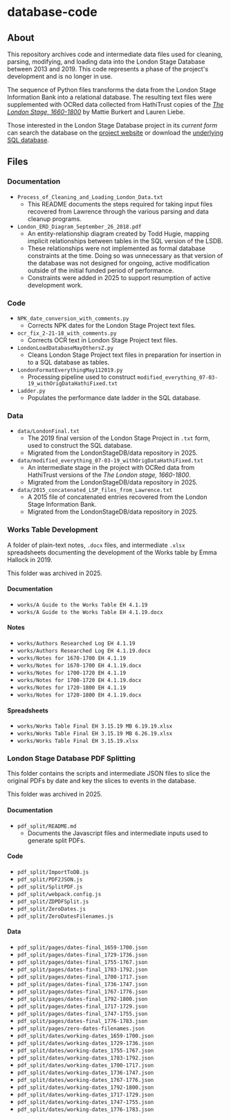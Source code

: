 # database-code

## About

This repository archives code and intermediate data files used for cleaning, parsing, modifying, and loading data into the London Stage Database between 2013 and 2019. 
This code represents a phase of the project's development and is no longer in use.

The sequence of Python files transforms the data from the London Stage Information Bank into a relational database. The resulting text files were supplemented with OCRed data collected from HathiTrust copies of the [*The London Stage, 1660-1800*](https://catalog.hathitrust.org/Record/000200105) by Mattie Burkert and Lauren Liebe.

Those interested in the London Stage Database project in its *current form* can search the database on the [project website](https://londonstagedatabase.uoregon.edu/) or download the [underlying SQL database](https://github.com/LondonStageDB/data/releases). 

## Files

### Documentation
* `Process_of_Cleaning_and_Loading_London_Data.txt` 
    - This README documents the steps required for taking input files recovered from Lawrence
      through the various parsing and data cleanup programs.  
* `London_ERD_Diagram_September_26_2018.pdf` 
    - An entity-relationship diagram created by Todd Hugie, mapping implicit relationships
      between tables in the SQL version of the LSDB.
    - These relationships were not implemented as formal database constraints at the time.
      Doing so was unnecessary as that version of the database was not designed for ongoing,
      active modification outside of the initial funded period of performance. 
    - Constraints were added in 2025 to support resumption of active development work.

### Code

* `NPK_date_conversion_with_comments.py`
    - Corrects NPK dates for the London Stage Project text files.
* `ocr_fix_2-21-18_with_comments.py`
    - Corrects OCR text in London Stage Project text files.
* `LondonLoadDatabaseMayOthersZ.py`
    - Cleans London Stage Project text files in preparation for insertion in to a SQL database as tables.
* `LondonFormatEverythingMay112019.py`
    - Processing pipeline used to construct `modified_everything_07-03-19_withOrigDataHathiFixed.txt`
* `Ladder.py` 
    - Populates the performance date ladder in the SQL database.

### Data
* `data/LondonFinal.txt`
    - The 2019 final version of the London Stage Project in `.txt` form, used to construct the SQL database.
    - Migrated from the LondonStageDB/data repository in 2025.
* `data/modified_everything_07-03-19_withOrigDataHathiFixed.txt`
    - An intermediate stage in the project with OCRed data from HathiTrust versions of the *The London stage, 1660-1800*.
    - Migrated from the LondonStageDB/data repository in 2025.
*  `data/2015_concatenated_LSP_files_from_Lawrence.txt`
    - A 2015 file of concatenated entries recovered from the London Stage Information Bank.
    - Migrated from the LondonStageDB/data repository in 2025.

### Works Table Development
A folder of plain-text notes, `.docx` files, and intermediate `.xlsx` spreadsheets
documenting the development of the Works table by Emma Hallock in 2019.

This folder was archived in 2025.

#### Documentation
* `works/A Guide to the Works Table EH 4.1.19`
* `works/A Guide to the Works Table EH 4.1.19.docx`

#### Notes
* `works/Authors Researched Log EH 4.1.19`
* `works/Authors Researched Log EH 4.1.19.docx`
* `works/Notes for 1670-1700 EH 4.1.19` 
* `works/Notes for 1670-1700 EH 4.1.19.docx`
* `works/Notes for 1700-1720 EH 4.1.19`
*  `works/Notes for 1700-1720 EH 4.1.19.docx`
* `works/Notes for 1720-1800 EH 4.1.19`
* `works/Notes for 1720-1800 EH 4.1.19.docx`

#### Spreadsheets
* `works/Works Table Final EH 3.15.19 MB 6.19.19.xlsx`
* `works/Works Table Final EH 3.15.19 MB 6.26.19.xlsx`
* `works/Works Table Final EH 3.15.19.xlsx`
    
### London Stage Database PDF Splitting
This folder contains the scripts and intermediate JSON files to slice the original PDFs by date and key the slices to events in the database.

This folder was archived in 2025.

#### Documentation
* `pdf_split/README.md`
    - Documents the Javascript files and intermediate inputs used to generate split PDFs.

#### Code

* `pdf_split/ImportToDB.js`
* `pdf_split/PDF2JSON.js`
* `pdf_split/SplitPDF.js` 
* `pdf_split/webpack.config.js`
* `pdf_split/ZDPDFSplit.js`
* `pdf_split/ZeroDates.js`
* `pdf_split/ZeroDatesFilenames.js`

#### Data

* `pdf_split/pages/dates-final_1659-1700.json`	
* `pdf_split/pages/dates-final_1729-1736.json`	
* `pdf_split/pages/dates-final_1755-1767.json`	
* `pdf_split/pages/dates-final_1783-1792.json`
* `pdf_split/pages/dates-final_1700-1717.json`	
* `pdf_split/pages/dates-final_1736-1747.json`	
* `pdf_split/pages/dates-final_1767-1776.json`	
* `pdf_split/pages/dates-final_1792-1800.json`
* `pdf_split/pages/dates-final_1717-1729.json`	
* `pdf_split/pages/dates-final_1747-1755.json`	
* `pdf_split/pages/dates-final_1776-1783.json`	
* `pdf_split/pages/zero-dates-filenames.json`
* `pdf_split/dates/working-dates_1659-1700.json`	
* `pdf_split/dates/working-dates_1729-1736.json`
* `pdf_split/dates/working-dates_1755-1767.json`	
* `pdf_split/dates/working-dates_1783-1792.json`
* `pdf_split/dates/working-dates_1700-1717.json`	
* `pdf_split/dates/working-dates_1736-1747.json`	
* `pdf_split/dates/working-dates_1767-1776.json`	
* `pdf_split/dates/working-dates_1792-1800.json`
* `pdf_split/dates/working-dates_1717-1729.json`	
* `pdf_split/dates/working-dates_1747-1755.json`	
* `pdf_split/dates/working-dates_1776-1783.json`